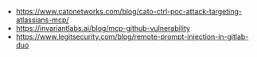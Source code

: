 - https://www.catonetworks.com/blog/cato-ctrl-poc-attack-targeting-atlassians-mcp/
- https://invariantlabs.ai/blog/mcp-github-vulnerability
- https://www.legitsecurity.com/blog/remote-prompt-injection-in-gitlab-duo
